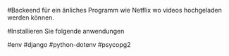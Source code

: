 #Backeend für ein änliches Programm wie Netflix wo videos hochgeladen werden können.

#Installieren Sie folgende anwendungen

#env
#django
#python-dotenv
#psycopg2

